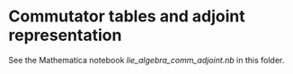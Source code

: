 # Commutator tables and adjoint representation

See the Mathematica notebook *lie_algebra_comm_adjoint.nb* in this folder.
